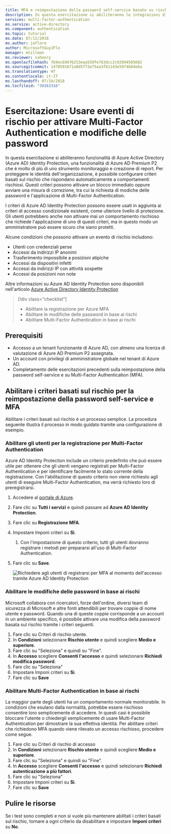 ```yaml
---
title: MFA e reimpostazione della password self-service basate su rischi con Azure Identity Protection
description: In questa esercitazione si abiliteranno le integrazioni di Azure Identity Protection per Multi-Factor Authentication e la reimpostazione della password self-service, per ridurre i comportamenti rischiosi.
services: multi-factor-authentication
ms.service: active-directory
ms.component: authentication
ms.topic: tutorial
ms.date: 07/11/2018
ms.author: joflore
author: MicrosoftGuyJFlo
manager: mtillman
ms.reviewer: sahenry
ms.openlocfilehash: fb9ec69476253eaa559fe763dcc2c92994505602
ms.sourcegitcommit: 1478591671a0d5f73e75aa3fb1143e59f4b04e6a
ms.translationtype: HT
ms.contentlocale: it-IT
ms.lasthandoff: 07/19/2018
ms.locfileid: "39163316"
---
```

# <a name="tutorial-use-risk-events-to-trigger-multi-factor-authentication-and-password-changes"></a>Esercitazione: Usare eventi di rischio per attivare Multi-Factor Authentication e modifiche delle password

In questa esercitazione si abiliteranno funzionalità di Azure Active Directory (Azure AD) Identity Protection, una funzionalità di Azure AD Premium P2 che è molto di più di uno strumento monitoraggio e creazione di report. Per proteggere le identità dell'organizzazione, è possibile configurare criteri basati sul rischio che rispondano automaticamente a comportamenti rischiosi. Questi criteri possono attivare un blocco immediato oppure avviare una misura di correzione, tra cui la richiesta di modiche delle password e l'applicazione di Multi-Factor Authentication.

I criteri di Azure AD Identity Protection possono essere usati in aggiunta ai criteri di accesso condizionale esistenti, come ulteriore livello di protezione. Gli utenti potrebbero anche non attivare mai un comportamento rischioso che richiede l'applicazione di uno di questi criteri, ma in questo modo un amministratore può essere sicuro che siano protetti.

Alcune condizioni che possono attivare un evento di rischio includono:

* Utenti con credenziali perse
* Accessi da indirizzi IP anonimi
* Trasferimento impossibile a posizioni atipiche
* Accessi da dispositivi infetti
* Accessi da indirizzi IP con attività sospette
* Accessi da posizioni non note

Altre informazioni su Azure AD Identity Protection sono disponibili nell'articolo [Azure Active Directory Identity Protection](../active-directory-identityprotection.md)

> [!div class="checklist"]
> * Abilitare la registrazione per Azure MFA
> * Abilitare le modifiche delle password in base ai rischi
> * Abilitare Multi-Factor Authentication in base ai rischi

## <a name="prerequisites"></a>Prerequisiti

* Accesso a un tenant funzionante di Azure AD, con almeno una licenza di valutazione di Azure AD Premium P2 assegnata.
* Un account con privilegi di amministratore globale nel tenant di Azure AD.
* Completamento delle esercitazioni precedenti sulla reimpostazione della password self-service e su Multi-Factor Authentication (MFA).

## <a name="enable-risk-based-policies-for-sspr-and-mfa"></a>Abilitare i criteri basati sul rischio per la reimpostazione della password self-service e MFA

Abilitare i criteri basati sul rischio è un processo semplice. La procedura seguente illustra il processo in modo guidato tramite una configurazione di esempio.

### <a name="enable-users-to-register-for-multi-factor-authentication"></a>Abilitare gli utenti per la registrazione per Multi-Factor Authentication

Azure AD Identity Protection include un criterio predefinito che può essere utile per ottenere che gli utenti vengano registrati per Multi-Factor Authentication e per identificare facilmente lo stato corrente della registrazione. Con l'abilitazione di questo criterio non viene richiesto agli utenti di eseguire Multi-Factor Authentication, ma verrà richiesto loro di preregistrarsi.

1. Accedere al [portale di Azure](https://portal.azure.com).
1. Fare clic su **Tutti i servizi** e quindi passare ad **Azure AD Identity Protection**.
1. Fare clic su **Registrazione MFA**.
1. Impostare Imponi criteri su **Sì**.
   1. Con l'impostazione di questo criterio, tutti gli utenti dovranno registrare i metodi per prepararsi all'uso di Multi-Factor Authentication.
1. Fare clic su **Save**.

   ![Richiedere agli utenti di registrarsi per MFA al momento dell'accesso tramite Azure AD Identity Protection](./media/tutorial-risk-based-sspr-mfa/risk-based-require-mfa-registration.png)

### <a name="enable-risk-based-password-changes"></a>Abilitare le modifiche delle password in base ai rischi

Microsoft collabora con ricercatori, forze dell'ordine, diversi team di sicurezza di Microsoft e altre fonti attendibili per trovare coppie di nome utente e password. Quando una di queste coppie corrisponde a un account in un ambiente specifico, è possibile attivare una modifica della password basata sul rischio tramite i criteri seguenti.

1. Fare clic su Criteri di rischio utente.
1. In **Condizioni** selezionare **Rischio utente** e quindi scegliere **Medio e superiore**.
1. Fare clic su "Seleziona" e quindi su "Fine".
1. In **Accesso** scegliere **Consenti l'accesso** e quindi selezionare **Richiedi modifica password**.
1. Fare clic su "Seleziona"
1. Impostare Imponi criteri su **Sì**.
1. Fare clic su **Save**

### <a name="enable-risk-based-multi-factor-authentication"></a>Abilitare Multi-Factor Authentication in base ai rischi

La maggior parte degli utenti ha un comportamento normale monitorabile. In condizioni che esulano dalla normalità, potrebbe essere rischioso consentire loro semplicemente di accedere. In questi casi è possibile bloccare l'utente o chiedergli semplicemente di usare Multi-Factor Authentication per dimostrare la sua effettiva identità. Per abilitare criteri che richiedono MFA quando viene rilevato un accesso rischioso, procedere come segue.

1. Fare clic su Criteri di rischio di accesso
1. In **Condizioni** selezionare **Rischio utente** e quindi scegliere **Medio e superiore**.
1. Fare clic su "Seleziona" e quindi su "Fine".
1. In **Accesso** scegliere **Consenti l'accesso** e quindi selezionare **Richiedi autenticazione a più fattori**.
1. Fare clic su "Seleziona"
1. Impostare Imponi criteri su **Sì**.
1. Fare clic su **Save**

## <a name="clean-up-resources"></a>Pulire le risorse

Se i test sono completi e non si vuole più mantenere abilitati i criteri basati sul rischio, tornare a ogni criterio da disabilitare e impostare **Imponi criteri** su **No**.